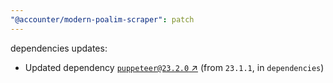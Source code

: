```yaml
---
"@accounter/modern-poalim-scraper": patch
---
```

dependencies updates:
  - Updated dependency [`puppeteer@23.2.0` ↗︎](https://www.npmjs.com/package/puppeteer/v/23.2.0) (from `23.1.1`, in `dependencies`)
